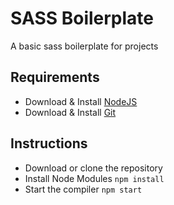 # SASS Boilerplate
A basic sass boilerplate for projects

## Requirements
- Download & Install [NodeJS](https://nodejs.org/en/download)
- Download & Install [Git](https://git-scm.com/downloads)

## Instructions
- Download or clone the repository
- Install Node Modules ```npm install```
- Start the compiler ```npm start```